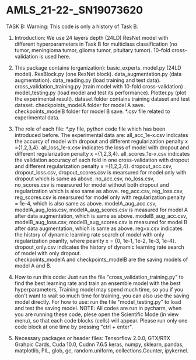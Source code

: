 # AMLS_21-22-_SN19073620
TASK B:
Warning: This code is only a history of Task B. 
1. Introduction: 
We use 24 layers depth (24LD) ResNet model with different hyperparameters in Task B for multiclass classification 
(no tumor, meningioma tumor, glioma tumor, pituitary tumor). 10-fold cross-validation is used here. 

2. This package contains (organization): 
basic_experts_model.py (24LD model).
ResBlock.py (one ResNet block).
data_augmentation.py (data augmentation).
data_reading.py (load training and test data).
cross_validation_training.py (train model with 10-fold cross-validation) .
model_testing.py (load model and test its performance).
Plotter.py (plot the experimental result).
dataset folder contains training dataset and test dataset.
checkpoints_modelA folder for model A save.
checkpoints_modelB folder for model B save.
*.csv file related to experimental data.

3. The role of each file:
*.py file, python code file which has been introduced before.
The experimental data are:
all_acc_1e-x.csv indicates the accurcy of model with dropout and different regularization penalty x ={1,2,3,4}.
all_loss_1e-x.csv indicates the loss of model with dropout and different regularization penalty x ={1,2,3,4}.
all_scores_1e-x.csv indicates the validation accuracy of each fold in one cross-validation with dropout and different regularization penalty x ={1,2,3,4}.
dropout_acc.csv, dropout_loss.csv, dropout_scores.csv is mearsured for model only with dropout which is same as above.
no_acc.csv, no_loss.csv, no_scores.csv  is mearsured for model without both dropout and regularization which is also same as above.
reg_acc.csv, reg_loss.csv, reg_scores.csv is mearsured for model only with regularization penalty = 1e-4, which is also same as above.
modelA_aug_acc.csv, modelA_aug_loss.csv, modelA_aug_scores.csv is measured for model A after data augmentation, which is same as above.
modelB_aug_acc.csv, modelB_aug_loss.csv, modelB_aug_scores.csv is measured for model B after data augmentation, which is same as above.
reg=x.csv indicates the history of dynamic learning rate search of model with only regularization peanlty, where peanlty x = {0, 1e-1, 1e-2, 1e-3, 1e-4}.
dropout_only.csv indicates the history of dynamic learning rate search of model with only dropout.  
checkpoints_modelA and checkpoints_modelB are the saving models of model A and B.

4. How to run this code:
Just run the file "cross_validation_training.py" to find the best learning rate and train an ensemble model with the best hyperparameters,
Training model may spend much time, so you if you don't want to wait so much time for training, you can also use the saving model directly.
For how to use: run the file "model_testing.py" to load and test the saving model.
NOTE: All codes are run in pycharm, when you are running these code, plese open the Scientific Mode (in view menu), 
so that each code blocks (cells) will appear. Please run only one code block at one time by pressing "ctrl + enter".

5. Necessary packages or header files:
Tensorflow 2.0.0, GTX/RTX Grahpic Cards, Cuda 10.0, Cudnn 7.6.5
keras, numpy, sklearn, pandas, matplotlib, PIL, glob, gc, random.uniform, collections.Counter, ipykernel.





